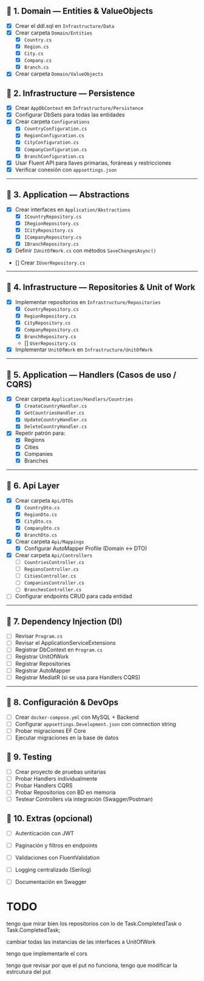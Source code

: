 ## 📌 1. Domain — Entities & ValueObjects
- [x] Crear el ddl.sql en `Infrastructure/Data`
- [x] Crear carpeta `Domain/Entities`
  - [x] `Country.cs`
  - [x] `Region.cs`
  - [x] `City.cs`
  - [x] `Company.cs`
  - [x] `Branch.cs`
- [x] Crear carpeta `Domain/ValueObjects`

## 📌 2. Infrastructure — Persistence
- [x] Crear `AppDbContext` en `Infrastructure/Persistence`
- [x] Configurar DbSets para todas las entidades
- [x] Crear carpeta `Configurations`
  - [x] `CountryConfiguration.cs`
  - [x] `RegionConfiguration.cs`
  - [x] `CityConfiguration.cs`
  - [x] `CompanyConfiguration.cs`
  - [x] `BranchConfiguration.cs`
- [x] Usar Fluent API para llaves primarias, foráneas y restricciones
- [x] Verificar conexión con `appsettings.json`

---

## 📌 3. Application — Abstractions
- [x] Crear interfaces en `Application/Abstractions`
  - [x] `ICountryRepository.cs`
  - [x] `IRegionRepository.cs`
  - [x] `ICityRepository.cs`
  - [x] `ICompanyRepository.cs`
  - [x] `IBranchRepository.cs`
- [x] Definir `IUnitOfWork.cs` con métodos `SaveChangesAsync()`
- [] Crear `IUserRepository.cs`
---

## 📌 4. Infrastructure — Repositories & Unit of Work
<!-- se usa Task.CompletedTask porque se usa el UnitOfWork en el Handler -->
- [x] Implementar repositorios en `Infrastructure/Repositories`
  - [x] `CountryRepository.cs`
  - [x] `RegionRepository.cs`
  - [x] `CityRepository.cs`
  - [x] `CompanyRepository.cs`
  - [x] `BranchRepository.cs`
  - [] `UserRepository.cs`
- [x] Implementar `UnitOfWork` en `Infrastructure/UnitOfWork`

---

## 📌 5. Application — Handlers (Casos de uso / CQRS)
- [x] Crear carpeta `Application/Handlers/Countries`
  - [x] `CreateCountryHandler.cs`
  - [x] `GetCountriesHandler.cs`
  - [x] `UpdateCountryHandler.cs`
  - [x] `DeleteCountryHandler.cs`
- [x] Repetir patrón para:
  - [x] Regions
  - [x] Cities
  - [x] Companies
  - [x] Branches

---

## 📌 6. Api Layer
- [x] Crear carpeta `Api/DTOs`
  - [x] `CountryDto.cs`
  - [x] `RegionDto.cs`
  - [x] `CityDto.cs`
  - [x] `CompanyDto.cs`
  - [x] `BranchDto.cs`
- [x] Crear carpeta `Api/Mappings`
  - [x] Configurar AutoMapper Profile (Domain ↔ DTO)
- [x] Crear carpeta `Api/Controllers`
  - [ ] `CountriesController.cs`
  - [ ] `RegionsController.cs`
  - [ ] `CitiesController.cs`
  - [ ] `CompaniesController.cs`
  - [ ] `BranchesController.cs`
- [ ] Configurar endpoints CRUD para cada entidad

---

## 📌 7. Dependency Injection (DI)
- [ ] Revisar `Program.cs`
- [ ] Revisar el ApplicationServiceExtensions
- [ ] Registrar DbContext en `Program.cs`
- [ ] Registrar UnitOfWork
- [ ] Registrar Repositories
- [ ] Registrar AutoMapper
- [ ] Registrar MediatR (si se usa para Handlers CQRS)

---

## 📌 8. Configuración & DevOps
- [ ] Crear `docker-compose.yml` con MySQL + Backend
- [ ] Configurar `appsettings.Development.json` con connection string
- [ ] Probar migraciones EF Core  
- [ ] Ejecutar migraciones en la base de datos

## 📌 9. Testing 
- [ ] Crear proyecto de pruebas unitarias
- [ ] Probar Handlers individualmente
- [ ] Probar Handlers CQRS
- [ ] Probar Repositorios con BD en memoria
- [ ] Testear Controllers vía integración (Swagger/Postman)

## 📌 10. Extras (opcional)
- [ ] Autenticación con JWT
- [ ] Paginación y filtros en endpoints
- [ ] Validaciones con FluentValidation
- [ ] Logging centralizado (Serilog)
- [ ] Documentación en Swagger



# TODO 
tengo que mirar bien los repositorios con lo de Task.CompletedTask o Task.CompletedTask;

cambiar todas las instancias de las interfaces a UnitOfWork

tengo que implementarle el cors 

tengo que revisar por que el put no funciona, tengo que modificar la estrcutura del put 
